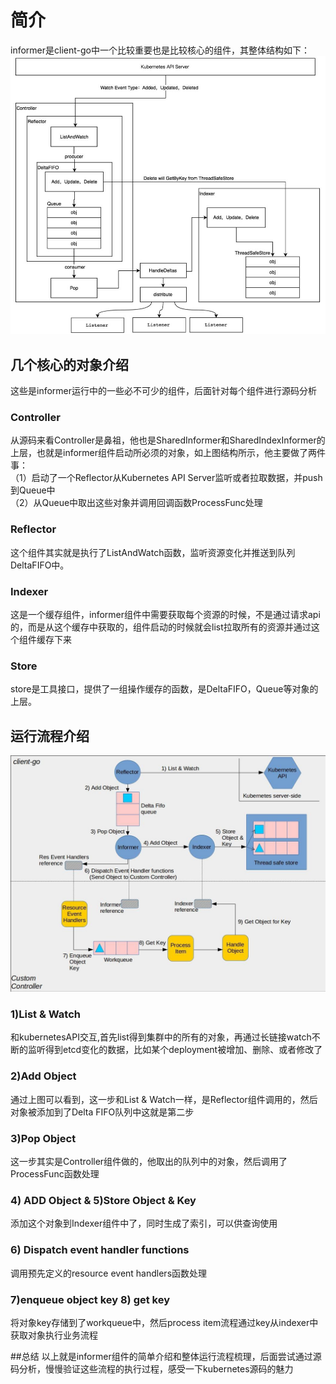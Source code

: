 # 简介
informer是client-go中一个比较重要也是比较核心的组件，其整体结构如下：
![img.png](imgs/img_2.png)
## 几个核心的对象介绍
这些是informer运行中的一些必不可少的组件，后面针对每个组件进行源码分析
### Controller
从源码来看Controller是鼻祖，他也是SharedInformer和SharedIndexInformer的上层，也就是informer组件启动所必须的对象，如上图结构所示，他主要做了两件事：   
（1）启动了一个Reflector从Kubernetes API Server监听或者拉取数据，并push到Queue中   
（2）从Queue中取出这些对象并调用回调函数ProcessFunc处理
### Reflector
这个组件其实就是执行了ListAndWatch函数，监听资源变化并推送到队列DeltaFIFO中。
### Indexer
这是一个缓存组件，informer组件中需要获取每个资源的时候，不是通过请求api的，而是从这个缓存中获取的，组件启动的时候就会list拉取所有的资源并通过这个组件缓存下来
### Store
store是工具接口，提供了一组操作缓存的函数，是DeltaFIFO，Queue等对象的上层。
## 运行流程介绍
![img.png](imgs/img.png)
### 1)List & Watch   
和kubernetesAPI交互,首先list得到集群中的所有的对象，再通过长链接watch不断的监听得到etcd变化的数据，比如某个deployment被增加、删除、或者修改了  
### 2)Add Object
通过上图可以看到，这一步和List & Watch一样，是Reflector组件调用的，然后对象被添加到了Delta FIFO队列中这就是第二步
### 3)Pop Object
这一步其实是Controller组件做的，他取出的队列中的对象，然后调用了ProcessFunc函数处理
### 4) ADD Object & 5)Store Object & Key
添加这个对象到Indexer组件中了，同时生成了索引，可以供查询使用
### 6) Dispatch event handler functions
调用预先定义的resource event handlers函数处理
### 7)enqueue object key 8) get key
将对象key存储到了workqueue中，然后process item流程通过key从indexer中获取对象执行业务流程

##总结
以上就是informer组件的简单介绍和整体运行流程梳理，后面尝试通过源码分析，慢慢验证这些流程的执行过程，感受一下kubernetes源码的魅力








             

